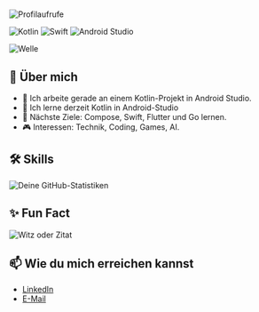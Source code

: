 # 


![Profilaufrufe](https://komarev.com/ghpvc/?username=mohamedremo&color=blue)

![Kotlin](https://img.shields.io/badge/-Kotlin-0095D5?style=for-the-badge&logo=kotlin&logoColor=white)
![Swift](https://img.shields.io/badge/-Swift-FA7343?style=for-the-badge&logo=swift&logoColor=white)
![Android Studio](https://img.shields.io/badge/-Android_Studio-3DDC84?style=for-the-badge&logo=android-studio&logoColor=white)

![Welle](https://capsule-render.vercel.app/api?type=waving&color=gradient&height=100&section=header&text=Hi+there+👋&fontSize=40&fontAlignY=40&animation=fadeIn)



## 🌟 Über mich

- 🔭 Ich arbeite gerade an einem Kotlin-Projekt in Android Studio.
- 🌱 Ich lerne derzeit Kotlin in Android-Studio
- 🚀 Nächste Ziele: Compose, Swift, Flutter und Go lernen.
- 🎮 Interessen: Technik, Coding, Games, AI.

## 🛠️ Skills
![Deine GitHub-Statistiken](https://github-readme-stats.vercel.app/api?username=mohamedremo&show_icons=true&theme=radical)


## ✨ Fun Fact
![Witz oder Zitat](https://readme-jokes.vercel.app/api)

## 📫 Wie du mich erreichen kannst

- [LinkedIn](https://www.linkedin.com/in/mohamed-remo-08835b2bb)
- [E-Mail](mailto:mohamed.remo@outlook.de)
